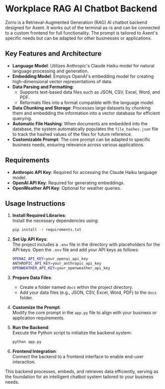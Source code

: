 # Workplace RAG AI Chatbot Backend

Zorro is a Retrieval-Augmented Generation (RAG) AI chatbot backend designed for Axent. It works out of the terminal as-is and can be connected to a custom frontend for full functionality. The prompt is tailored to Axent's specific needs but can be adapted for other businesses or applications.  

## Key Features and Architecture  

- **Language Model**: Utilizes Anthropic's Claude Haiku model for natural language processing and generation.  
- **Embedding Model**: Employs OpenAI's embedding model for creating high-dimensional vector representations of data.  
- **Data Parsing and Formatting**:  
  - Supports text-based data files such as JSON, CSV, Excel, Word, and PDF.  
  - Reformats files into a format compatible with the language model.  
- **Data Chunking and Storage**: Processes large datasets by chunking them and embedding the information into a vector database for efficient querying.  
- **Automatic File Hashing**: When documents are embedded into the database, the system automatically populates the `file_hashes.json` file to track the hashed values of the files for future reference.  
- **Customizable Prompt**: The core prompt can be adapted to specific business needs, ensuring relevance across various applications.  

## Requirements  

- **Anthropic API Key**: Required for accessing the Claude Haiku language model.  
- **OpenAI API Key**: Required for generating embeddings.  
- **OpenWeather API Key**: Optional for weather queries.  

## Usage Instructions  

1. **Install Required Libraries**:  
   Install the necessary dependencies using:  
   ```bash  
   pip install -r requirements.txt  
   ```  

2. **Set Up API Keys**:  
   The project includes a `.env` file in the directory with placeholders for the API keys. Open the `.env` file and add your API keys as follows:  
   ```bash  
   OPENAI_API_KEY=your_openai_api_key  
   ANTHROPIC_API_KEY=your_anthropic_api_key  
   OPENWEATHER_API_KEY=your_openweather_api_key  
   ```  

3. **Prepare Data Files**:  
   - Create a folder named `docs` within the project directory.  
   - Add your data files (e.g., JSON, CSV, Excel, Word, PDF) to the `docs` folder.  

4. **Customize the Prompt**:  
   Modify the core prompt in the `app.py` file to align with your business or application requirements.  

5. **Run the Backend**:  
   Execute the Python script to initialize the backend system:  
   ```bash  
   python app.py  
   ```  

6. **Frontend Integration**:  
   Connect the backend to a frontend interface to enable end-user interaction.  

This backend processes, embeds, and retrieves data efficiently, serving as the foundation for an intelligent chatbot system tailored to your business needs.
